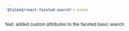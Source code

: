 ```yaml
---
'@talend/react-faceted-search': minor
---
```


feat: added custom attributes to the faceted basic search
